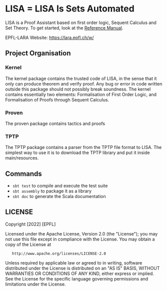 # LISA = LISA Is Sets Automated

LISA is a Proof Assistant based on first order logic, Sequent Calculus and Set Theory. To get started, look at the [Reference Manual](/LISA%20Reference%20Manual.pdf).

EPFL-LARA Website: https://lara.epfl.ch/w/

## Project Organisation

### Kernel
The kernel package contains the trusted code of LISA, in the sense that it only can produce theorem and verify proof. Any bug or error in code written outside this package should not possibly break soundness.
The kernel contains essentially two elements: Formalisation of First Order Logic, and Formalisation of Proofs through Sequent Calculus.

### Proven
The proven package contains tactics and proofs

### TPTP
The TPTP package contains a parser from the TPTP file format to LISA. The simplest way to use it is to download the TPTP library and put it inside main/resources.

## Commands

* `sbt test` to compile and execute the test suite
* `sbt assembly` to package it as a library
* `sbt doc` to generate the Scala documentation


## LICENSE
   Copyright [2022] [EPFL]

   Licensed under the Apache License, Version 2.0 (the "License");
   you may not use this file except in compliance with the License.
   You may obtain a copy of the License at

       http://www.apache.org/licenses/LICENSE-2.0

   Unless required by applicable law or agreed to in writing, software
   distributed under the License is distributed on an "AS IS" BASIS,
   WITHOUT WARRANTIES OR CONDITIONS OF ANY KIND, either express or implied.
   See the License for the specific language governing permissions and
   limitations under the License.

